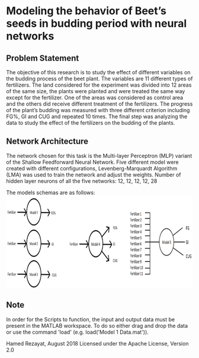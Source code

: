 # Modeling the behavior of Beet’s seeds in budding period with neural networks

## Problem Statement
The objective of this research is to study the effect of different variables on
the budding process of the beet plant.
The variables are 11 different types of fertilizers.
The land considered for the experiment was divided into 12 areas
of the same size, the plants were planted and were treated the same way
except for the fertilizer. One of the areas was considered as control area
and the others did receive different treatment of the fertilizers. The
progress of the plant’s budding was measured with three different criterion
including FG%, GI and CUG and repeated 10 times. The final step was
analyzing the data to study the effect of the fertilizers on the budding of the
plants.

## Network Architecture
The network chosen for this task is the Multi-layer Perceptron (MLP) variant
of the Shallow Feedforward Neural Network.
Five different model were created with different configurations, Levenberg-Marquardt 
Algorithm (LMA) was used to train the network and adjust the weights.
Number of hidden layer neurons of all the five networks: 12, 12, 12, 12, 28

The models schemas are as follows:
<img src="models-schemas.png" alt="Models Schemas" height="250" >

## Note
In order for the Scripts to function, the input and output data must be present in the MATLAB workspace.
To do so either drag and drop the data or use the command 'load' (e.g. load('Model 1 Data.mat')).


Hamed Rezayat, August 2018
Licensed under the Apache License, Version 2.0

